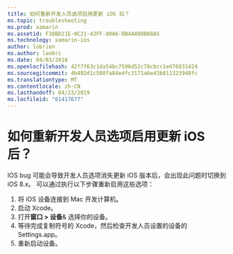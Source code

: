 ```yaml
---
title: 如何重新开发人员选项启用更新 iOS 后？
ms.topic: troubleshooting
ms.prod: xamarin
ms.assetid: F38BD21E-0C21-43FF-80A6-BB4A88DB88A5
ms.technology: xamarin-ios
author: lobrien
ms.author: laobri
ms.date: 04/03/2018
ms.openlocfilehash: 42f7f63c1da54bc7596d52c78cbcc1ed76931424
ms.sourcegitcommit: 4b402d1c508fa84e4fc3171a6e43b811323948fc
ms.translationtype: MT
ms.contentlocale: zh-CN
ms.lasthandoff: 04/23/2019
ms.locfileid: "61417677"
---
```

# <a name="how-can-i-reenable-developer-options-after-updating-ios"></a>如何重新开发人员选项启用更新 iOS 后？

IOS bug 可能会导致开发人员选项消失更新 iOS 版本后，会出现此问题时切换到 iOS 8.x。 可以通过执行以下步骤重新启用这些选项：

1. 将 iOS 设备连接到 Mac 开发计算机。
2. 启动 Xcode。
3. 打开**窗口 > 设备**& 选择你的设备。
4. 等待完成复制符号的 Xcode，然后检查开发人员设置的设备的 Settings.app。
5. 重新启动设备。
